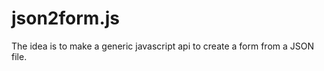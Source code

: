 json2form.js
=========

The idea is to make a generic javascript api to create a form from a JSON file.
